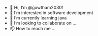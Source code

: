 - 👋 Hi, I’m @gowtham20301
- 👀 I’m interested in software development
- 🌱 I’m currently learning java
- 💞️ I’m looking to collaborate on ...
- 📫 How to reach me ...

<!---
gowtham20301/gowtham20301 is a ✨ special ✨ repository because its `README.md` (this file) appears on your GitHub profile.
You can click the Preview link to take a look at your changes.
--->
